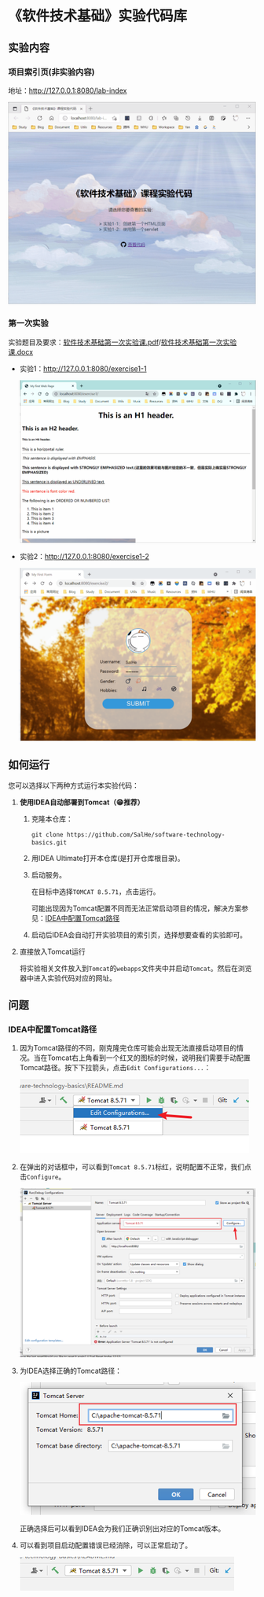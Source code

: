 # 《软件技术基础》实验代码库

## 实验内容

### 项目索引页(非实验内容)

地址：http://127.0.0.1:8080/lab-index

![项目索引页](./img/lab-index.gif)

### 第一次实验

实验题目及要求：[软件技术基础第一次实验课.pdf](./docs/软件技术基础第一次实验课.pdf)/[软件技术基础第一次实验课.docx](./docs/软件技术基础第一次实验课.docx)

- 实验1：http://127.0.0.1:8080/exercise1-1
  
  ![实验1效果图](./img/exercise1-1.gif)

- 实验2：http://127.0.0.1:8080/exercise1-2
  
  ![实验2效果图](./img/exercise1-2.gif)

## 如何运行

您可以选择以下两种方式运行本实验代码：

1. **使用IDEA自动部署到Tomcat（😁推荐）**
   
   1. 克隆本仓库：
       ```shell
       git clone https://github.com/SalHe/software-technology-basics.git
       ```
   2. 用IDEA Ultimate打开本仓库(是打开仓库根目录)。
   3. 启动服务。
       
       在目标中选择`TOMCAT 8.5.71`，点击运行。
       
       可能出现因为Tomcat配置不同而无法正常启动项目的情况，解决方案参见：[IDEA中配置Tomcat路径](#IDEA中配置Tomcat路径)
   
   4. 启动后IDEA会自动打开实验项目的索引页，选择想要查看的实验即可。

2. 直接放入Tomcat运行

   将实验相关文件放入到`Tomcat`的`webapps`文件夹中并启动`Tomcat`。然后在浏览器中进入实验代码对应的网址。

## 问题

### IDEA中配置Tomcat路径

1. 因为Tomcat路径的不同，刚克隆完仓库可能会出现无法直接启动项目的情况。当在Tomcat右上角看到一个红叉的图标的时候，说明我们需要手动配置Tomcat路径。按下下拉箭头，点击`Edit Configurations...`：
   
   ![无法正常启动项目](./img/edit_configuration.png)

2. 在弹出的对话框中，可以看到`Tomcat 8.5.71`标红，说明配置不正常，我们点击`Configure`。

   ![进入配置Tomcat](./img/configure_tomcat.png)

3. 为IDEA选择正确的Tomcat路径：
   
   ![配置Tomcat路径](./img/select_tomcat_home.png)
   
   正确选择后可以看到IDEA会为我们正确识别出对应的Tomcat版本。

4. 可以看到项目启动配置错误已经消除，可以正常启动了。

   ![配置OK](./img/configuration_ok.png)